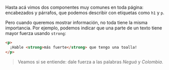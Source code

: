 Hasta acá vimos dos componentes muy comunes en toda página: encabezados y párrafos, que podemos describir con etiquetas como `h1`  y `p`. 

Pero cuando queremos mostrar información, no toda tiene la misma importancia. Por ejemplo, podemos indicar que una parte de un texto tiene mayor fuerza usando `strong`: 

```html
<p>
  ¡Hable <strong>más fuerte</strong> que tengo una toalla!
</p>
```

> Veamos si se entiende: dale fuerza a las palabras _Neguá_ y _Colombia_.